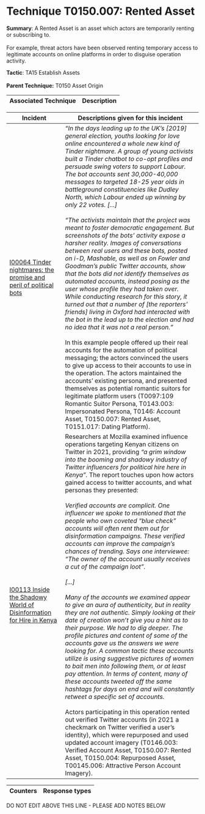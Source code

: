 # Technique T0150.007: Rented Asset

**Summary**: A Rented Asset is an asset which actors are temporarily renting or subscribing to. <br><br>For example, threat actors have been observed renting temporary access to legitimate accounts on online platforms in order to disguise operation activity.

**Tactic**: TA15 Establish Assets <br><br>**Parent Technique:** T0150 Asset Origin


| Associated Technique | Description |
| --------- | ------------------------- |



| Incident | Descriptions given for this incident |
| -------- | -------------------- |
| [I00064 Tinder nightmares: the promise and peril of political bots](../../generated_pages/incidents/I00064.md) | <I>“In the days leading up to the UK’s [2019] general election, youths looking for love online encountered a whole new kind of Tinder nightmare. A group of young activists built a Tinder chatbot to co-opt profiles and persuade swing voters to support Labour. The bot accounts sent 30,000-40,000 messages to targeted 18-25 year olds in battleground constituencies like Dudley North, which Labour ended up winning by only 22 votes. [...]<br><br> “The activists maintain that the project was meant to foster democratic engagement. But screenshots of the bots’ activity expose a harsher reality. Images of conversations between real users and these bots, posted on i-D, Mashable, as well as on Fowler and Goodman’s public Twitter accounts, show that the bots did not identify themselves as automated accounts, instead posing as the user whose profile they had taken over. While conducting research for this story, it turned out that a number of [the reporters’ friends] living in Oxford had interacted with the bot in the lead up to the election and had no idea that it was not a real person.”</i><br><br> In this example people offered up their real accounts for the automation of political messaging; the actors convinced the users to give up access to their accounts to use in the operation. The actors maintained the accounts’ existing persona, and presented themselves as potential romantic suitors for legitimate platform users (T0097:109 Romantic Suitor Persona, T0143.003: Impersonated Persona, T0146: Account Asset, T0150.007: Rented Asset, T0151.017: Dating Platform). |
| [I00113 Inside the Shadowy World of Disinformation for Hire in Kenya](../../generated_pages/incidents/I00113.md) | Researchers at Mozilla examined influence operations targeting Kenyan citizens on Twitter in 2021, providing <i>“a grim window into the booming and shadowy industry of Twitter influencers for political hire here in Kenya”.</i> The report touches upon how actors gained access to twitter accounts, and what personas they presented:<br><br><i>Verified accounts are complicit. One influencer we spoke to mentioned that the people who own coveted “blue check” accounts will often rent them out for disinformation campaigns. These verified accounts can improve the campaign’s chances of trending. Says one interviewee: “The owner of the account usually receives a cut of the campaign loot”.<br><br>[...]<br><br>Many of the accounts we examined appear to give an aura of authenticity, but in reality they are not authentic. Simply looking at their date of creation won’t give you a hint as to their purpose. We had to dig deeper. The profile pictures and content of some of the accounts gave us the answers we were looking for. A common tactic these accounts utilize is using suggestive pictures of women to bait men into following them, or at least pay attention. In terms of content, many of these accounts tweeted off the same hashtags for days on end and will constantly retweet a specific set of accounts.</i><br><br>Actors participating in this operation rented out verified Twitter accounts (in 2021 a checkmark on Twitter verified a user’s identity), which were repurposed and used updated account imagery (T0146.003: Verified Account Asset, T0150.007: Rented Asset, T0150.004: Repurposed Asset, T00145.006: Attractive Person Account Imagery). |



| Counters | Response types |
| -------- | -------------- |


DO NOT EDIT ABOVE THIS LINE - PLEASE ADD NOTES BELOW